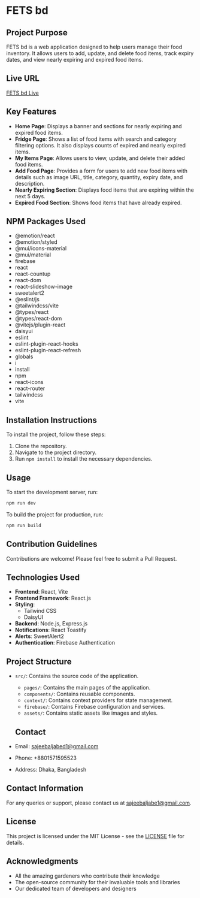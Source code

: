 # FETS bd

## Project Purpose

FETS bd is a web application designed to help users manage their food inventory. It allows users to add, update, and delete food items, track expiry dates, and view nearly expiring and expired food items.

## Live URL

[FETS bd Live](https://food-expiry-tracker-syst-c4f1c.web.app/)

## Key Features

- **Home Page**: Displays a banner and sections for nearly expiring and expired food items.
- **Fridge Page**: Shows a list of food items with search and category filtering options. It also displays counts of expired and nearly expired items.
- **My Items Page**: Allows users to view, update, and delete their added food items.
- **Add Food Page**: Provides a form for users to add new food items with details such as image URL, title, category, quantity, expiry date, and description.
- **Nearly Expiring Section**: Displays food items that are expiring within the next 5 days.
- **Expired Food Section**: Shows food items that have already expired.

## NPM Packages Used

- @emotion/react
- @emotion/styled
- @mui/icons-material
- @mui/material
- firebase
- react
- react-countup
- react-dom
- react-slideshow-image
- sweetalert2
- @eslint/js
- @tailwindcss/vite
- @types/react
- @types/react-dom
- @vitejs/plugin-react
- daisyui
- eslint
- eslint-plugin-react-hooks
- eslint-plugin-react-refresh
- globals
- i
- install
- npm
- react-icons
- react-router
- tailwindcss
- vite

## Installation Instructions

To install the project, follow these steps:

1. Clone the repository.
2. Navigate to the project directory.
3. Run `npm install` to install the necessary dependencies.

## Usage

To start the development server, run:

```bash
npm run dev
```

To build the project for production, run:

```bash
npm run build
```

## Contribution Guidelines

Contributions are welcome! Please feel free to submit a Pull Request.

## Technologies Used

- **Frontend**: React, Vite
- **Frontend Framework**: React.js
- **Styling**:
  - Tailwind CSS
  - DaisyUI
- **Backend**: Node.js, Express.js
- **Notifications**: React Toastify
- **Alerts**: SweetAlert2
- **Authentication**: Firebase Authentication

## Project Structure

- `src/`: Contains the source code of the application.

  - `pages/`: Contains the main pages of the application.
  - `components/`: Contains reusable components.
  - `context/`: Contains context providers for state management.
  - `firebase/`: Contains Firebase configuration and services.
  - `assets/`: Contains static assets like images and styles.

  ## Contact

- Email: sajeebaljabed1@gmail.com
- Phone: +8801571595523
- Address: Dhaka, Bangladesh

## Contact Information

For any queries or support, please contact us at [sajeebaljabe1@gmail.com](mailto:sajeebaljabe1@gmail.com).

## License

This project is licensed under the MIT License - see the [LICENSE](LICENSE) file for details.

## Acknowledgments

- All the amazing gardeners who contribute their knowledge
- The open-source community for their invaluable tools and libraries
- Our dedicated team of developers and designers
